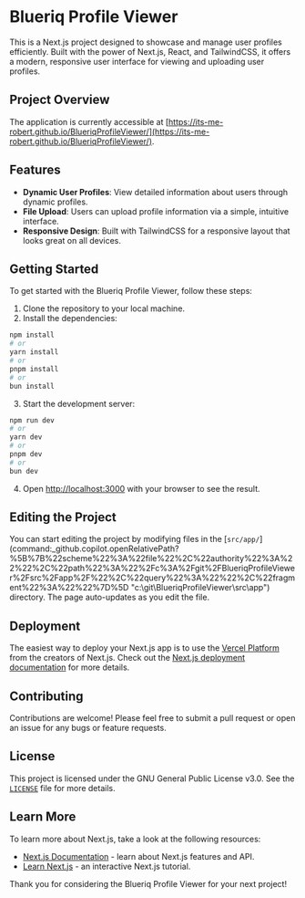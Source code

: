 # Blueriq Profile Viewer

This is a Next.js project designed to showcase and manage user profiles efficiently. Built with the power of Next.js, React, and TailwindCSS, it offers a modern, responsive user interface for viewing and uploading user profiles.

## Project Overview

The application is currently accessible at [https://its-me-robert.github.io/BlueriqProfileViewer/](https://its-me-robert.github.io/BlueriqProfileViewer/).

## Features

- **Dynamic User Profiles**: View detailed information about users through dynamic profiles.
- **File Upload**: Users can upload profile information via a simple, intuitive interface.
- **Responsive Design**: Built with TailwindCSS for a responsive layout that looks great on all devices.

## Getting Started

To get started with the Blueriq Profile Viewer, follow these steps:

1. Clone the repository to your local machine.
2. Install the dependencies:

```bash
npm install
# or
yarn install
# or
pnpm install
# or
bun install
```

3. Start the development server:

```bash
npm run dev
# or
yarn dev
# or
pnpm dev
# or
bun dev
```

4. Open [http://localhost:3000](http://localhost:3000) with your browser to see the result.

## Editing the Project

You can start editing the project by modifying files in the [`src/app/`](command:_github.copilot.openRelativePath?%5B%7B%22scheme%22%3A%22file%22%2C%22authority%22%3A%22%22%2C%22path%22%3A%22%2Fc%3A%2Fgit%2FBlueriqProfileViewer%2Fsrc%2Fapp%2F%22%2C%22query%22%3A%22%22%2C%22fragment%22%3A%22%22%7D%5D "c:\git\BlueriqProfileViewer\src\app\") directory. The page auto-updates as you edit the file.

## Deployment

The easiest way to deploy your Next.js app is to use the [Vercel Platform](https://vercel.com/new?utm_medium=default-template&filter=next.js&utm_source=create-next-app&utm_campaign=create-next-app-readme) from the creators of Next.js. Check out the [Next.js deployment documentation](https://nextjs.org/docs/deployment) for more details.

## Contributing

Contributions are welcome! Please feel free to submit a pull request or open an issue for any bugs or feature requests.

## License

This project is licensed under the GNU General Public License v3.0. See the [`LICENSE`](command:_github.copilot.openRelativePath?%5B%7B%22scheme%22%3A%22file%22%2C%22authority%22%3A%22%22%2C%22path%22%3A%22%2Fc%3A%2Fgit%2FBlueriqProfileViewer%2FLICENSE%22%2C%22query%22%3A%22%22%2C%22fragment%22%3A%22%22%7D%5D "c:\git\BlueriqProfileViewer\LICENSE") file for more details.

## Learn More

To learn more about Next.js, take a look at the following resources:

- [Next.js Documentation](https://nextjs.org/docs) - learn about Next.js features and API.
- [Learn Next.js](https://nextjs.org/learn) - an interactive Next.js tutorial.

Thank you for considering the Blueriq Profile Viewer for your next project!